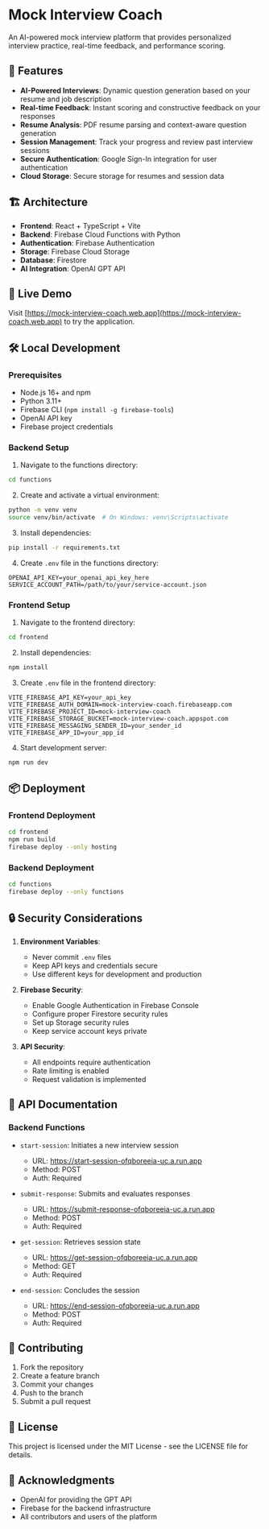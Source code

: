 # Mock Interview Coach

An AI-powered mock interview platform that provides personalized interview practice, real-time feedback, and performance scoring.

## 🌟 Features

- **AI-Powered Interviews**: Dynamic question generation based on your resume and job description
- **Real-time Feedback**: Instant scoring and constructive feedback on your responses
- **Resume Analysis**: PDF resume parsing and context-aware question generation
- **Session Management**: Track your progress and review past interview sessions
- **Secure Authentication**: Google Sign-In integration for user authentication
- **Cloud Storage**: Secure storage for resumes and session data

## 🏗 Architecture

- **Frontend**: React + TypeScript + Vite
- **Backend**: Firebase Cloud Functions with Python
- **Authentication**: Firebase Authentication
- **Storage**: Firebase Cloud Storage
- **Database**: Firestore
- **AI Integration**: OpenAI GPT API

## 🚀 Live Demo

Visit [https://mock-interview-coach.web.app](https://mock-interview-coach.web.app) to try the application.

## 🛠 Local Development

### Prerequisites

- Node.js 16+ and npm
- Python 3.11+
- Firebase CLI (`npm install -g firebase-tools`)
- OpenAI API key
- Firebase project credentials

### Backend Setup

1. Navigate to the functions directory:
```bash
cd functions
```

2. Create and activate a virtual environment:
```bash
python -m venv venv
source venv/bin/activate  # On Windows: venv\Scripts\activate
```

3. Install dependencies:
```bash
pip install -r requirements.txt
```

4. Create `.env` file in the functions directory:
```
OPENAI_API_KEY=your_openai_api_key_here
SERVICE_ACCOUNT_PATH=/path/to/your/service-account.json
```

### Frontend Setup

1. Navigate to the frontend directory:
```bash
cd frontend
```

2. Install dependencies:
```bash
npm install
```

3. Create `.env` file in the frontend directory:
```
VITE_FIREBASE_API_KEY=your_api_key
VITE_FIREBASE_AUTH_DOMAIN=mock-interview-coach.firebaseapp.com
VITE_FIREBASE_PROJECT_ID=mock-interview-coach
VITE_FIREBASE_STORAGE_BUCKET=mock-interview-coach.appspot.com
VITE_FIREBASE_MESSAGING_SENDER_ID=your_sender_id
VITE_FIREBASE_APP_ID=your_app_id
```

4. Start development server:
```bash
npm run dev
```

## 📦 Deployment

### Frontend Deployment
```bash
cd frontend
npm run build
firebase deploy --only hosting
```

### Backend Deployment
```bash
cd functions
firebase deploy --only functions
```

## 🔒 Security Considerations

1. **Environment Variables**:
   - Never commit `.env` files
   - Keep API keys and credentials secure
   - Use different keys for development and production

2. **Firebase Security**:
   - Enable Google Authentication in Firebase Console
   - Configure proper Firestore security rules
   - Set up Storage security rules
   - Keep service account keys private

3. **API Security**:
   - All endpoints require authentication
   - Rate limiting is enabled
   - Request validation is implemented

## 📝 API Documentation

### Backend Functions

- `start-session`: Initiates a new interview session
  - URL: https://start-session-ofqboreeia-uc.a.run.app
  - Method: POST
  - Auth: Required

- `submit-response`: Submits and evaluates responses
  - URL: https://submit-response-ofqboreeia-uc.a.run.app
  - Method: POST
  - Auth: Required

- `get-session`: Retrieves session state
  - URL: https://get-session-ofqboreeia-uc.a.run.app
  - Method: GET
  - Auth: Required

- `end-session`: Concludes the session
  - URL: https://end-session-ofqboreeia-uc.a.run.app
  - Method: POST
  - Auth: Required

## 🤝 Contributing

1. Fork the repository
2. Create a feature branch
3. Commit your changes
4. Push to the branch
5. Submit a pull request

## 📄 License

This project is licensed under the MIT License - see the LICENSE file for details.

## 🙏 Acknowledgments

- OpenAI for providing the GPT API
- Firebase for the backend infrastructure
- All contributors and users of the platform 